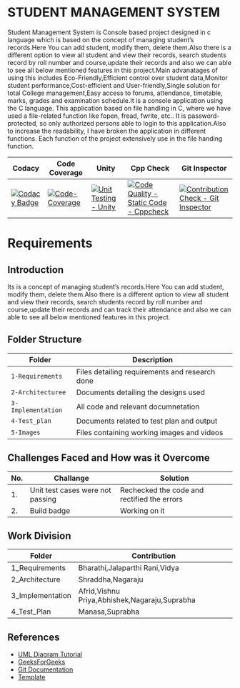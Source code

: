 # STUDENT MANAGEMENT SYSTEM
Student Management System is Console based project designed in c language which is based on the concept of managing student’s records.Here You can add student, modify them, delete them.Also there is a different option to view all student and view their records, search students record by roll number and course,update their records and also we can able to see all below mentioned features in this project.Main advanatages of using this includes Eco-Friendly,Efficient control over student data,Monitor student performance,Cost-efficient and User-friendly,Single solution for total College management,Easy access to forums, attendance, timetable, marks, grades and examination schedule.It is a console application using the C language. This application based on file handling in C, where we have used a file-related function like fopen, fread, fwrite, etc.. It is password-protected, so only authorized persons able to login to this application.Also to increase the readability, I have broken the application in different functions. Each function of the project extensively use in the file handing function.


Codacy | Code Coverage | Unity | Cpp Check | Git Inspector
|---------|--------------|-----------|------------------|------------------
[![Codacy Badge](https://api.codacy.com/project/badge/Grade/938b3827480646ce9548222f74050580)](https://app.codacy.com/gh/AfridShaik/Sdlc_Team-24_LTTS-Folks?utm_source=github.com&utm_medium=referral&utm_content=AfridShaik/Sdlc_Team-24_LTTS-Folks&utm_campaign=Badge_Grade_Settings)|[![Code-Coverage](https://github.com/AfridShaik/Sdlc_Team-24_LTTS-Folks/actions/workflows/Code-Coverage.yml/badge.svg)](https://github.com/AfridShaik/Sdlc_Team-24_LTTS-Folks/actions/workflows/Code-Coverage.yml)|[![Unit Testing - Unity](https://github.com/AfridShaik/Sdlc_Team-24_LTTS-Folks/actions/workflows/main.yml/badge.svg)](https://github.com/AfridShaik/Sdlc_Team-24_LTTS-Folks/actions/workflows/main.yml)|[![Code Quality - Static Code - Cppcheck](https://github.com/AfridShaik/Sdlc_Team-24_LTTS-Folks/actions/workflows/Code%20Quality%20-%20Static%20Code%20-%20Cppcheck.yml/badge.svg)](https://github.com/AfridShaik/Sdlc_Team-24_LTTS-Folks/actions/workflows/Code%20Quality%20-%20Static%20Code%20-%20Cppcheck.yml)|[![Contribution Check - Git Inspector](https://github.com/AfridShaik/Sdlc_Team-24_LTTS-Folks/actions/workflows/Contribution%20Check%20-%20Git%20Inspector.yml/badge.svg)](https://github.com/AfridShaik/Sdlc_Team-24_LTTS-Folks/actions/workflows/Contribution%20Check%20-%20Git%20Inspector.yml)

# Requirements
## Introduction
Its is a concept of managing student’s records.Here You can add student, modify them, delete them.Also there is a different option to view all student and view their records, search students record by roll number and course,update their records and can track their attendance and also we can able to see all below mentioned features in this project.
## Folder Structure
Folder             | Description
-------------------| -----------------------------------------
`1-Requirements`   | Files detailing requirements and research done
`2-Architecturee`  | Documents detailing the designs used
`3-Implementation` | All code and relevant documnetation
`4-Test_plan`      | Documents related to test plan and output
`5-Images`         | Files containing working images and videos



  
## Challenges Faced and How was it Overcome
|No.|	Challange	|Solution|
|---|-----------|--------|
|1.|	Unit test cases were not passing|	Rechecked the code and rectified the errors|
|2.| Build badge| Working on it|

## Work Division
|Folder|Contribution|
|------|------------|
|1_Requirements|Bharathi,Jalaparthi Rani,Vidya|
|2_Architecture|Shraddha,Nagaraju|
|3_Implementation|Afrid,Vishnu Priya,Abhishek,Nagaraju,Suprabha|
|4_Test_Plan|Manasa,Suprabha|

## References
- [UML Diagram Tutorial](https://www.youtube.com/watch?v=zid-MVo7M-E)
- [GeeksForGeeks](https://www.geeksforgeeks.org/c-programming-language/)
- [Git Documentation](https://docs.github.com/en)
- [Template](https://github.com/stepin654321/MiniProject_Template)
